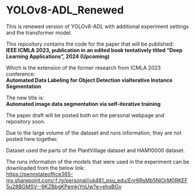 # YOLOv8-ADL_Renewed
This is renewed version of YOLOv8-ADL with additional experiment settings and the transformer model.  

This repository contains the code for the paper that will be published:  
**IEEE ICMLA 2023, publication in an edited book tentatively titled “Deep Learning Applications”, 2024 (Upcoming)**  

Which is the extension of the former research from ICMLA 2023 conference:  
**Automated Data Labeling for Object Detection viaIterative Instance Segmentation**  

The new title is:  
**Automated image data segmentation via self-iterative training**

The paper draft will be posted both on the personal webpage and repository soon.

Due to the large volume of the dataset and runs information, they are not posted here together.

Dataset used the parts of the PlantVillage dataset and HAM10000 dataset.

The runs information of the models that were used in the experiment can be downloaded from the below link:  
https://pennstateoffice365-my.sharepoint.com/:f:/g/personal/juk481_psu_edu/Enr6RsMb5NlOrM0RKEF5u28BGMSV--9KZBbgKPemkjYnUw?e=ehqBGv
